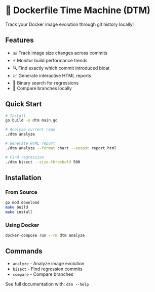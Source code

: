 # 🐳 Dockerfile Time Machine (DTM)

Track your Docker image evolution through git history locally!

## Features
- 📊 Track image size changes across commits
- ⚡ Monitor build performance trends
- 🔍 Find exactly which commit introduced bloat
- 📈 Generate interactive HTML reports
- 🎯 Binary search for regressions
- 🔄 Compare branches locally

## Quick Start

```bash
# Install
go build -o dtm main.go

# Analyze current repo
./dtm analyze

# Generate HTML report
./dtm analyze --format chart --output report.html

# Find regression
./dtm bisect --size-threshold 500
```

## Installation

### From Source
```bash
go mod download
make build
make install
```

### Using Docker
```bash
docker-compose run --rm dtm analyze
```

## Commands

- `analyze` - Analyze image evolution
- `bisect` - Find regression commits
- `compare` - Compare branches

See full documentation with: `dtm --help`
